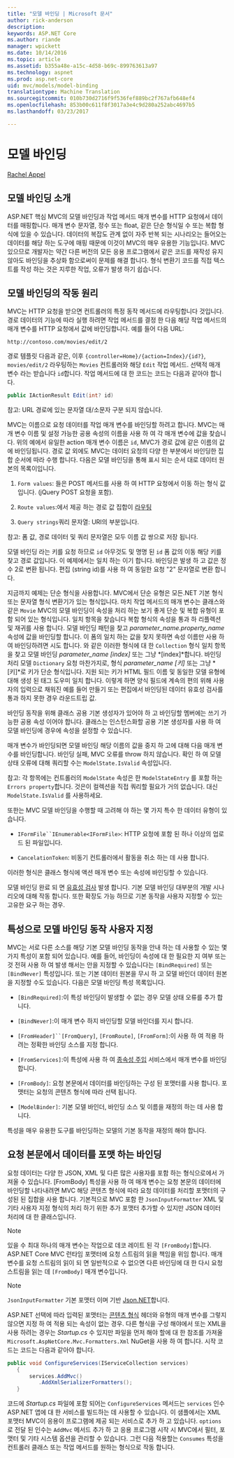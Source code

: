 ```yaml
---
title: "모델 바인딩 | Microsoft 문서"
author: rick-anderson
description: 
keywords: ASP.NET Core
ms.author: riande
manager: wpickett
ms.date: 10/14/2016
ms.topic: article
ms.assetid: b355a48e-a15c-4d58-b69c-899763613a97
ms.technology: aspnet
ms.prod: asp.net-core
uid: mvc/models/model-binding
translationtype: Machine Translation
ms.sourcegitcommit: 010b730d2716f9f536fef889bc2f767afb648ef4
ms.openlocfilehash: 853b00c611f8f3017a3e4c9d280a252abc4697b5
ms.lasthandoff: 03/23/2017

---
```

# <a name="model-binding"></a>모델 바인딩

[Rachel Appel](http://github.com/rachelappel)

## <a name="introduction-to-model-binding"></a>모델 바인딩 소개

ASP.NET 핵심 MVC의 모델 바인딩과 작업 메서드 매개 변수를 HTTP 요청에서 데이터를 매핑합니다. 매개 변수 문자열, 정수 또는 float, 같은 단순 형식일 수 또는 복합 형식에 있을 수 있습니다. 데이터의 복잡도 관계 없이 자주 반복 되는 시나리오는 들어오는 데이터를 해당 하는 도구에 매핑 때문에 이것이 MVC의 매우 유용한 기능입니다. MVC 있으므로 개발자는 약간 다른 버전의 모든 응용 프로그램에서 같은 코드를 재작성 유지 않아도 바인딩을 추상화 함으로써이 문제를 해결 합니다. 형식 변환기 코드를 직접 텍스트를 작성 하는 것은 지루한 작업, 오류가 발생 하기 쉽습니다.

## <a name="how-model-binding-works"></a>모델 바인딩의 작동 원리

MVC는 HTTP 요청을 받으면 컨트롤러의 특정 동작 메서드에 라우팅합니다 것입니다. 경로 데이터의 기능에 따라 실행 하려면 작업 메서드를 결정 한 다음 해당 작업 메서드의 매개 변수를 HTTP 요청에서 값에 바인딩합니다. 예를 들어 다음 URL:

`http://contoso.com/movies/edit/2`

경로 템플릿 다음과 같은, 이후 `{controller=Home}/{action=Index}/{id?}`, `movies/edit/2` 라우팅하는 `Movies` 컨트롤러와 해당 `Edit` 작업 메서드. 선택적 매개 변수 라는 받습니다 `id`합니다. 작업 메서드에 대 한 코드는 코드는 다음과 같아야 합니다.

<!-- literal_block {"ids": [], "linenos": true, "xml:space": "preserve", "language": "csharp"} -->

```csharp
public IActionResult Edit(int? id)
   ```

참고: URL 경로에 있는 문자열 대/소문자 구분 되지 않습니다.

MVC는 이름으로 요청 데이터를 작업 매개 변수를 바인딩할 하려고 합니다. MVC는 매개 변수 이름 및 설정 가능한 공용 속성의 이름을 사용 하 여 각 매개 변수에 값을 찾습니다. 위의 예에서 유일한 action 매개 변수 이름은 `id`, MVC가 경로 값에 같은 이름의 값에 바인딩됩니다. 경로 값 외에도 MVC는 데이터 요청의 다양 한 부분에서 바인딩한 집합 순서에 따라 수행 합니다. 다음은 모델 바인딩을 통해 표시 되는 순서 대로 데이터 원본의 목록이입니다.

1. `Form values`: 들은 POST 메서드를 사용 하 여 HTTP 요청에서 이동 하는 형식 값입니다. (jQuery POST 요청을 포함).

2. `Route values`:에서 제공 하는 경로 값 집합이 [라우팅](../../fundamentals/routing.md)

3. `Query strings`쿼리 문자열: URI의 부분입니다.

<!-- DocFX BUG
The link works but generates an error when building with DocFX
@fundamentals/routing
[Routing](xref:fundamentals/routing)
-->

참고: 폼 값, 경로 데이터 및 쿼리 문자열은 모두 이름 값 쌍으로 저장 됩니다.

모델 바인딩 라는 키를 요청 하므로 `id` 아무것도 및 명명 된 `id` 폼 값의 이동 해당 키를 찾고 경로 값입니다. 이 예제에서는 일치 하는 이기 합니다. 바인딩은 발생 하 고 값은 정수 2로 변환 됩니다. 편집 (string id)를 사용 하 여 동일한 요청 "2" 문자열로 변환 합니다.

지금까지 예제는 단순 형식을 사용합니다. MVC에서 단순 유형은 모든.NET 기본 형식 또는 문자열 형식 변환기가 있는 형식입니다. 마치 작업 메서드의 매개 변수는 클래스와 같은 `Movie` MVC의 모델 바인딩이 속성을 처리 하는 보기 좋게 단순 및 복합 유형이 포함 되어 있는 형식입니다. 일치 항목을 찾습니다 복합 형식의 속성을 통과 하 리플렉션 및 재귀를 사용 합니다. 모델 바인딩 패턴을 찾고 *parameter_name.property_name* 속성에 값을 바인딩할 합니다. 이 폼의 일치 하는 값을 찾지 못하면 속성 이름만 사용 하 여 바인딩하려면 시도 합니다. 와 같은 이러한 형식에 대 한 `Collection` 형식 일치 항목을 찾고 모델 바인딩 *parameter_name [index]* 또는 그냥 *[index]*합니다. 바인딩 처리 모델 `Dictionary` 요청 마찬가지로, 형식 *parameter_name [키]* 또는 그냥 *[키]*로 키가 단순 형식입니다. 지원 되는 키가 HTML 필드 이름 및 동일한 모델 유형에 대해 생성 된 태그 도우미 일치 합니다. 이렇게 하면 양식 필드에 계속의 편의 위해 사용자의 입력으로 채워진 예를 들어 만들기 또는 편집에서 바인딩된 데이터 유효성 검사를 통과 하지 못한 경우 라운드트립 값.

바인딩 동작을 위해 클래스 공용 기본 생성자가 있어야 하 고 바인딩할 멤버에는 쓰기 가능한 공용 속성 이어야 합니다. 클래스는 인스턴스화할 공용 기본 생성자를 사용 하 여 모델 바인딩에 경우에 속성을 설정할 수 있습니다.

매개 변수가 바인딩되면 모델 바인딩 해당 이름의 값을 중지 하 고에 대해 다음 매개 변수를 바인딩합니다. 바인딩 실패, MVC 오류를 throw 하지 않습니다. 확인 하 여 모델 상태 오류에 대해 쿼리할 수는 `ModelState.IsValid` 속성입니다.

참고: 각 항목에는 컨트롤러의 `ModelState` 속성은 한 `ModelStateEntry` 를 포함 하는 `Errors property`합니다. 것은이 컬렉션을 직접 쿼리할 필요가 거의 없습니다. 대신 `ModelState.IsValid` 를 사용하세요.

또한는 MVC 모델 바인딩을 수행할 때 고려해 야 하는 몇 가지 특수 한 데이터 유형이 있습니다.

* `IFormFile``IEnumerable<IFormFile>`: HTTP 요청에 포함 된 하나 이상의 업로드 된 파일입니다.

* `CancelationToken`: 비동기 컨트롤러에서 활동을 취소 하는 데 사용 합니다.

이러한 형식은 클래스 형식에 액션 매개 변수 또는 속성에 바인딩할 수 있습니다.

모델 바인딩 완료 되 면 [유효성 검사](validation.md) 발생 합니다. 기본 모델 바인딩 대부분의 개발 시나리오에 대해 작동 합니다. 또한 확장도 가능 하므로 기본 동작을 사용자 지정할 수 있는 고유한 요구 하는 경우.

## <a name="customize-model-binding-behavior-with-attributes"></a>특성으로 모델 바인딩 동작 사용자 지정

MVC는 서로 다른 소스를 해당 기본 모델 바인딩 동작을 안내 하는 데 사용할 수 있는 몇 가지 특성이 포함 되어 있습니다. 예를 들어, 바인딩이 속성에 대 한 필요한 지 여부 또는 것 전혀 사용 하 여 발생 해서는 안을 지정할 수 있습니다는 `[BindRequired]` 또는 `[BindNever]` 특성입니다. 또는 기본 데이터 원본을 무시 하 고 모델 바인더 데이터 원본을 지정할 수도 있습니다. 다음은 모델 바인딩 특성 목록입니다.

* `[BindRequired]`:이 특성 바인딩이 발생할 수 없는 경우 모델 상태 오류를 추가 합니다.

* `[BindNever]`:이 매개 변수 하지 바인딩할 모델 바인더를 지시 합니다.

* `[FromHeader]``[FromQuery]`, `[FromRoute]`, `[FromForm]`:이 사용 하 여 적용 하려는 정확한 바인딩 소스를 지정 합니다.

* `[FromServices]`:이 특성에 사용 하 여 [종속성 주입](../../fundamentals/dependency-injection.md) 서비스에서 매개 변수를 바인딩합니다.

* `[FromBody]`: 요청 본문에서 데이터를 바인딩하는 구성 된 포맷터를 사용 합니다. 포맷터는 요청의 콘텐츠 형식에 따라 선택 됩니다.

* `[ModelBinder]`: 기본 모델 바인더, 바인딩 소스 및 이름을 재정의 하는 데 사용 합니다.

특성을 매우 유용한 도구를 바인딩하는 모델의 기본 동작을 재정의 해야 합니다.

## <a name="binding-formatted-data-from-the-request-body"></a>요청 본문에서 데이터를 포맷 하는 바인딩

요청 데이터는 다양 한 JSON, XML 및 다른 많은 사용자를 포함 하는 형식으로에서 가져올 수 있습니다. [FromBody] 특성을 사용 하 여 매개 변수는 요청 본문의 데이터에 바인딩할 나타내려면 MVC 해당 콘텐츠 형식에 따라 요청 데이터를 처리할 포맷터의 구성된 된 집합을 사용 합니다. 기본적으로 MVC 포함 한 `JsonInputFormatter` XML 및 기타 사용자 지정 형식의 처리 하기 위한 추가 포맷터 추가할 수 있지만 JSON 데이터 처리에 대 한 클래스입니다.

> [!NOTE]
> 있을 수 최대 하나의 매개 변수는 작업으로 데코 레이트 된 각 `[FromBody]`합니다. ASP.NET Core MVC 런타임 포맷터에 요청 스트림의 읽을 책임을 위임 합니다. 매개 변수를 요청 스트림의 읽이 되 면 일반적으로 수 없으면 다른 바인딩에 대 한 다시 요청 스트림을 읽는 데 `[FromBody]` 매개 변수입니다.

> [!NOTE]
> `JsonInputFormatter` 기본 포맷터 이며 기반 [Json.NET](http://www.newtonsoft.com/json)합니다.

ASP.NET 선택에 따라 입력된 포맷터는 [콘텐츠 형식](https://www.w3.org/Protocols/rfc1341/4_Content-Type.html) 헤더와 유형의 매개 변수를 그렇지 않으면 지정 하 여 적용 되는 속성이 없는 경우. 다른 형식을 구성 해야에서 또는 XML을 사용 하려는 경우는 *Startup.cs* 수 있지만 파일을 먼저 해야 할에 대 한 참조를 가져올 `Microsoft.AspNetCore.Mvc.Formatters.Xml` NuGet을 사용 하 여 합니다. 시작 코드는 코드는 다음과 같아야 합니다.

<!-- literal_block {"ids": [], "linenos": true, "xml:space": "preserve", "language": "csharp"} -->

```csharp
public void ConfigureServices(IServiceCollection services)
   {
       services.AddMvc()
          .AddXmlSerializerFormatters();
   }
   ```

코드에 *Startup.cs* 파일에 포함 되어는 `ConfigureServices` 메서드는 `services` 인수 ASP.NET 앱에 대 한 서비스를 빌드하는 데 사용할 수 있습니다. 이 샘플에서는 XML 포맷터 MVC이 응용이 프로그램에 제공 되는 서비스로 추가 하 고 있습니다. `options` 로 전달 된 인수는 `AddMvc` 메서드 추가 하 고 응용 프로그램 시작 시 MVC에서 필터, 포맷터 및 기타 시스템 옵션을 관리할 수 있습니다. 그런 다음 적용할는 `Consumes` 특성을 컨트롤러 클래스 또는 작업 메서드를 원하는 형식으로 작동 합니다.

